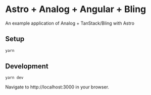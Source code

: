 # Astro + Analog + Angular + Bling

An example application of Analog + TanStack/Bling with Astro

## Setup

```sh
yarn
```

## Development

```
yarn dev
```

Navigate to http://localhost:3000 in your browser.

